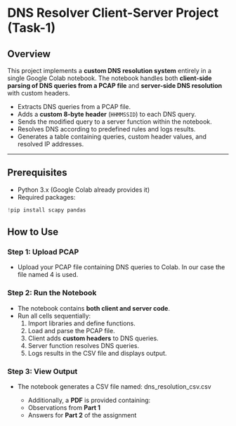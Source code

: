 # DNS Resolver Client-Server Project (Task-1)

## Overview
This project implements a **custom DNS resolution system** entirely in a single Google Colab notebook. The notebook handles both **client-side parsing of DNS queries from a PCAP file** and **server-side DNS resolution** with custom headers.  

- Extracts DNS queries from a PCAP file.  
- Adds a **custom 8-byte header** (`HHMMSSID`) to each DNS query.  
- Sends the modified query to a server function within the notebook.  
- Resolves DNS according to predefined rules and logs results.  
- Generates a table containing queries, custom header values, and resolved IP addresses.  

---

## Prerequisites
- Python 3.x (Google Colab already provides it)  
- Required packages:
```python
!pip install scapy pandas
```

## How to Use

### Step 1: Upload PCAP
- Upload your PCAP file containing DNS queries to Colab. In our case the file named 4 is used. 

### Step 2: Run the Notebook
- The notebook contains **both client and server code**.  
- Run all cells sequentially:
  1. Import libraries and define functions.  
  2. Load and parse the PCAP file.  
  3. Client adds **custom headers** to DNS queries.  
  4. Server function resolves DNS queries.  
  5. Logs results in the CSV file and displays output.

### Step 3: View Output
- The notebook generates a CSV file named: dns_resolution_csv.csv

  - Additionally, a **PDF** is provided containing:  
  - Observations from **Part 1**  
  - Answers for **Part 2** of the assignment
